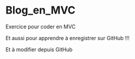 # Blog_en_MVC
Exercice pour coder en MVC

Et aussi pour apprendre à enregistrer sur GitHub !!!

Et à modifier depuis GitHub
